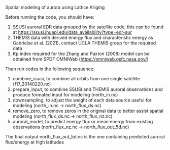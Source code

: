 Spatial modeling of aurora using Lattice Kriging

Before running the code, you should have:
1. SSUSI auroral EDR data grouped by the satellite code, this can be found at https://ssusi.jhuapl.edu/data_availability?type=edr-aur
2. THEMIS data with derived energy flux and characteristic energy as Gabrielse et al. (2021), contact UCLA THEMIS group for the required data
3. Kp index required for the Zhang and Paxton (2008) model can be obtained from SPDF OMNIWeb (https://omniweb.gsfc.nasa.gov/)

Then run codes in the following sequence:
1. combine_ssusi, to combine all orbits from one single satellite (f17_20140220.nc)
2. prepare_input, to combine SSUSI and THEMIS auroral observations and produce formated input for modeling (north_in.nc)
3. downsampling, to adjust the weight of each data source useful for modeling (north_in.nc -> north_flux_ds.nc)
4. remove_zero, to remove zeros in the original data to better assist spatial modeling (north_flux_ds.nc -> north_flux_nz.nc)
5. auroral_model, to predict energy flux or mean energy from existing observations (north_flux_nz.nc -> north_flux_out_5d.nc)

The final output north_flux_out_5d.nc is the one containing predicted auroral flux/energy at high latitudes